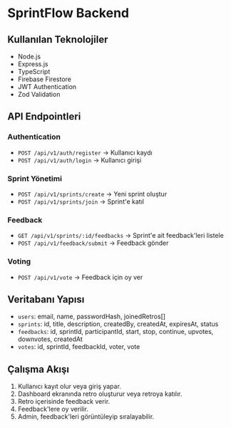 # SprintFlow Backend

## Kullanılan Teknolojiler
- Node.js
- Express.js
- TypeScript
- Firebase Firestore
- JWT Authentication
- Zod Validation

## API Endpointleri

### Authentication
- `POST /api/v1/auth/register` → Kullanıcı kaydı
- `POST /api/v1/auth/login` → Kullanıcı girişi

### Sprint Yönetimi
- `POST /api/v1/sprints/create` → Yeni sprint oluştur
- `POST /api/v1/sprints/join` → Sprint'e katıl

### Feedback
- `GET /api/v1/sprints/:id/feedbacks` → Sprint'e ait feedback'leri listele
- `POST /api/v1/feedback/submit` → Feedback gönder

### Voting
- `POST /api/v1/vote` → Feedback için oy ver

## Veritabanı Yapısı

- `users`: email, name, passwordHash, joinedRetros[]
- `sprints`: id, title, description, createdBy, createdAt, expiresAt, status
- `feedbacks`: id, sprintId, participantId, start, stop, continue, upvotes, downvotes, createdAt
- `votes`: id, sprintId, feedbackId, voter, vote

## Çalışma Akışı

1. Kullanıcı kayıt olur veya giriş yapar.
2. Dashboard ekranında retro oluşturur veya retroya katılır.
3. Retro içerisinde feedback verir.
4. Feedback'lere oy verilir.
5. Admin, feedback'leri görüntüleyip sıralayabilir.